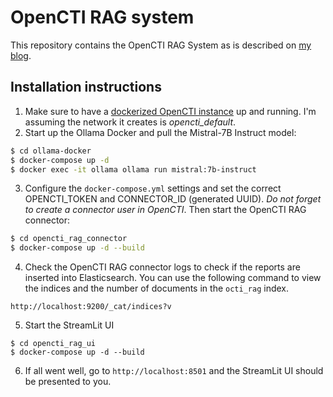 # OpenCTI RAG system 
This repository contains the OpenCTI RAG System as is described on [my blog](https://www.remyjaspers.com/blog/opencti_rag/).

## Installation instructions
1. Make sure to have a [dockerized OpenCTI instance](https://github.com/OpenCTI-Platform/docker) up and running. I'm assuming the network it creates is *opencti_default*. 
2. Start up the Ollama Docker and pull the Mistral-7B Instruct model:
```bash
$ cd ollama-docker
$ docker-compose up -d 
$ docker exec -it ollama ollama run mistral:7b-instruct
```
3. Configure the `docker-compose.yml` settings and set the correct OPENCTI_TOKEN and CONNECTOR_ID (generated UUID). *Do not forget to create a connector user in OpenCTI*. Then start the OpenCTI RAG connector:
```bash
$ cd opencti_rag_connector
$ docker-compose up -d --build
```
4. Check the OpenCTI RAG connector logs to check if the reports are inserted into Elasticsearch. You can use the following command to view the indices and the number of documents in the `octi_rag` index. 
```
http://localhost:9200/_cat/indices?v
```
5. Start the StreamLit UI
```
$ cd opencti_rag_ui
$ docker-compose up -d --build
```
6. If all went well, go to `http://localhost:8501` and the StreamLit UI should be presented to you. 